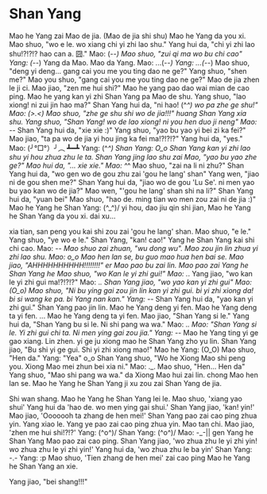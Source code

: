 Shan Yang
=========

Mao he Yang zai Mao de jia. (Mao de jia shi shu)
Mao he Yang da you xi.
Mao shuo, "wo e le. wo xiang chi yi zhi lao shu."
Yang hui da, "chi yi zhi lao shu!?!?!? hao can a. 囧."
Mao: (-_-)
Mao shuo, "zui qi ma wo bu chi cao"
Yang: (-_-)
Yang da Mao.
Mao da Yang.
Mao: ...(-_-)
Yang: ...(-_-)
Mao shuo, "deng yi deng... gang cai you me you ting dao ne ge?"
Yang shuo, "shen me?" 
Mao you shuo, "gang cai you me you ting dao ne ge?"
Mao de jia zhen le ji ci.
Mao jiao, "zen me hui shi?"
Mao he yang pao dao wai mian de cao ping.
Mao he yang kan yi zhi Shan Yang pa Mao de shu.
Yang shuo, "lao xiong! ni zui jin hao ma?"
Shan Yang hui da, "ni hao! (^_^) wo pa zhe ge shu!"
Mao: (>.<)
Mao shuo, "zhe ge shu shi wo de jia!!!"
huang Shan Yang xia shu.
Yang shuo, "Shan Yang! wo de lao xiong! ni you hen duo ji neng"
Mao: -_-
Shan Yang hui da, "xie xie :)"
Yang shuo, "yao bu yao yi bei zi ka fei?"
Mao jiao, "ta pa wo de jia yi hou jing ka fei ma!?!?!?"
Yang hui da, "yes."
Mao: (╯°□°）╯︵ ┻━┻
Yang: (^_^)
Shan Yang: O_o
Shan Yang kan yi zhi lao shu yi hou zhua zhu le ta.
Shan Yang jing lao shu zai Mao, "yao bu yao zhe ge?"
Mao hui da, "... xie xie."
Mao: ^_^
Mao shuo, "zai na li ni zhu?"
Shan Yang hui da, "wo gen wo de gou zhu zai 'gou he lang' shan"
Yang wen, "jiao ni de gou shen me?"
Shan Yang hui da, "jiao wo de gou 'Lu Se'. ni men yao bu yao kan wo de jia?"
Mao wen, "'gou he lang' shan shi na li?"
Shan Yang hui da, "yuan bei"
Mao shuo, "hao de. ming tian wo men zou zai ni de jia :)"
Mao he Yang he Shan Yang: \(^_^)/
yi hou, dao jiu qin shi jian, Mao he Yang he Shan Yang da you xi.
dai xu...


xia tian, san peng you kai shi zou zai 'gou he lang' shan.
Mao shuo, "e le."
Yang shuo, "ye wo e le."
Shan Yang, "kan! cao!"
Yang he Shan Yang kai shi chi cao.
Mao: -_-
Mao shuo zai zhuan, "wu dong wu".
Mao zou jin lin zhua yi zhi lao shu.
Mao: o_o
Mao hen lan se, bu guo mao hua hen bai se.
Mao jiao, "AHHHHHHHHHH!!!!!!!!" er Mao pao bu zai lin.
Mao pao zai Yang he Shan Yang he Mao shuo, "wo Kan le yi zhi gui!"
Mao: ._.
Yang jiao, "wo kan le yi zhi gui ma!?!?!?"
Mao: ._.
Shan Yang jiao, "wo yao kan yi zhi gui"
Mao: (O_o)
Mao shuo, "Ni bu ying gai zou jin lin kan yi zhi gui. bi yi zhi xiong da! bi si wang ke pa. bi Yang nan kan." 
Yang: -_-
Shan Yang hui da, "yao kan yi zhi gui."
Shan Yang pao jin lin.
Mao he Yang deng yi fen.
Mao he Yang deng ta yi fen.
... Mao he Yang deng ta yi fen.
Mao jiao, "Shan Yang si le."
Yang hui da, "Shan Yang bu si le. Ni shi pang wa wa."
Mao: ._.
Mao: "Shan Yang si le. Yi zhi gui chi ta. Ni men ying gai zou jia."
Yang: -_-
Mao he Yang ting yi ge gao xiang.
Lin zhen.
yi ge ju xiong mao he Shan Yang zho yu lin.
Shan Yang jiao, "Bu shi yi ge gui. Shi yi zhi xiong mao!"
Mao he Yang: (O_O)
Mao shuo, "Hen da."
Yang: "Yea" o_o
Shan Yang shuo, "Wo he Xiong Mao shi peng you. Xiong Mao mei zhun bei xia ni."
Mao: ._.
Mao shuo, "Hen... Hen da"
Yang shuo, "Mao shi pang wa wa."
da Xiong Mao hui zai lin.
chong Mao hen lan se.
Mao he Yang he Shan Yang ji xu zou zai Shan Yang de jia.

Shi wan shang.
Mao he Yang he Shan Yang lei le.
Mao shuo, 'xiang yao shui'
Yang hui da 'hao de. wo men ying gai shui.'
Shan Yang jiao, 'kan! yin!'
Mao jiao, 'Ooooooh ta zhang de hen mei!'
Shan Yang pao zai cao ping zhua yin.
Yang xiao le. Yang ye pao zai cao ping zhua yin.
Mao tan chi. Mao jiao, 'zhen me hui shi!?!?'
Yang: \(^o^)/
Shan Yang: \(^o^)/
Mao: -_-||
gen Yang he Shan Yang Mao pao zai cao ping.
Shan Yang jiao, 'wo zhua zhu le yi zhi yin! wo zhua zhu le yi zhi yin!'
Yang hui da, 'wo zhua zhu le ba yin'
Shan Yang: -.-
Yang: :p
Mao shuo, 'Tien zhang de hen mei'
zai cao ping Mao he Yang he Shan Yang an xie.

Yang jiao, "bei shang!!!"
